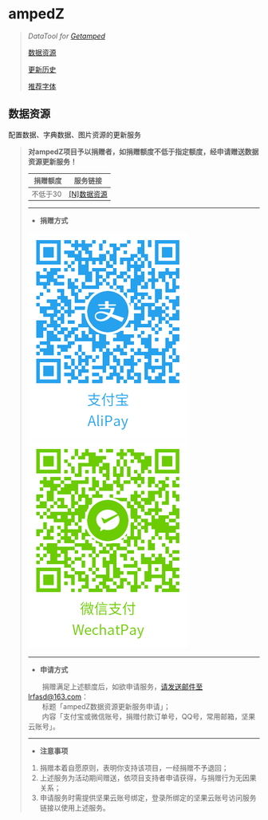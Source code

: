 # ampedZ
>*DataTool for [Getamped](http://bfo.sdo.com/)*
>
>[数据资源](DATARESOURCE.md)
>
>[更新历史](WHATSNEW.md)
>
>[推荐字体](FONTS.md)
> 
## 数据资源
配置数据、字典数据、图片资源的更新服务
>
>**对ampedZ项目予以捐赠者，如捐赠额度不低于指定额度，经申请赠送数据资源更新服务！**
>
> 捐赠额度|服务链接
> --:|:-:
> 不低于30|[[N]数据资源](https://www.jianguoyun.com/p/DcRuoCEQitn5BxiunYYD)
> 
> ---
>* **捐赠方式**
> 
> ![使用支付宝app扫一扫](../donation_alipay.png "ampedZ捐赠") ![使用微信app扫一扫](../donation_wechatpay.png "ampedZ捐赠")
> 
> ---
>* **申请方式**
>
> 　　捐赠满足上述额度后，如欲申请服务，请发送邮件至lrfasd@163.com：  
> 　　标题「ampedZ数据资源更新服务申请」；  
> 　　内容「支付宝或微信账号，捐赠付款订单号，QQ号，常用邮箱，坚果云账号」。
> 
> ---
>* **注意事项**
>
>1. 捐赠本着自愿原则，表明你支持该项目，一经捐赠不予退回；
>2. 上述服务为活动期间赠送，依项目支持者申请获得，与捐赠行为无因果关系；
>3. 申请服务时需提供坚果云账号绑定，登录所绑定的坚果云账号访问服务链接以使用上述服务。
